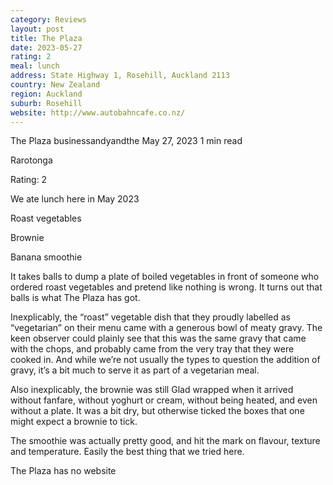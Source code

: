 ```yaml
---
category: Reviews
layout: post
title: The Plaza
date: 2023-05-27
rating: 2
meal: lunch
address: State Highway 1, Rosehill, Auckland 2113
country: New Zealand
region: Auckland
suburb: Rosehill
website: http://www.autobahncafe.co.nz/
---
```


The Plaza
businessandyandthe
May 27, 2023
1 min read


Rarotonga

Rating: 2

We ate lunch here in May 2023

Roast vegetables

Brownie

Banana smoothie

It takes balls to dump a plate of boiled vegetables in front of someone who ordered roast vegetables and pretend like nothing is wrong. It turns out that balls is what The Plaza has got.  

Inexplicably, the “roast” vegetable dish that they proudly labelled as “vegetarian” on their menu came with a generous bowl of meaty gravy. The keen observer could plainly see that this was the same gravy that came with the chops, and probably came from the very tray that they were cooked in. And while we’re not usually the types to question the addition of gravy, it’s a bit much to serve it as part of a vegetarian meal. 

Also inexplicably, the brownie was still Glad wrapped when it arrived without fanfare, without yoghurt or cream, without being heated, and even without a plate. It was a bit dry, but otherwise ticked the boxes that one might expect a brownie to tick.

 

The smoothie was actually pretty good, and hit the mark on flavour, texture and temperature. Easily the best thing that we tried here.



The Plaza has no website
